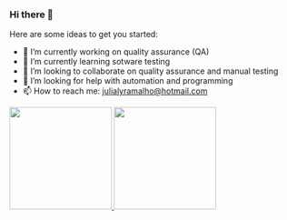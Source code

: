 ### Hi there 👋
<div>

Here are some ideas to get you started:

- 🔭 I’m currently working on quality assurance (QA)
- 🌱 I’m currently learning sotware testing
- 👯 I’m looking to collaborate on quality assurance and manual testing
- 🤔 I’m looking for help with automation and programming
- 📫 How to reach me: julialyramalho@hotmail.com
<div>
<div>
<a href="https://www.linkedin.com/in/julialyraramalho/">
<img height="180em" src="https://github-readme-stats.vercel.app/api?username=julialyramalho&show_icons=true&theme=dracula&include_all_commits=true&count_private=true"/>
<img height="180em" src="https://github-readme-stats.vercel.app/api/top-langs/?username=julialyramalho&layout=compact&langs_count=7&theme=dracula"/>
</div>
